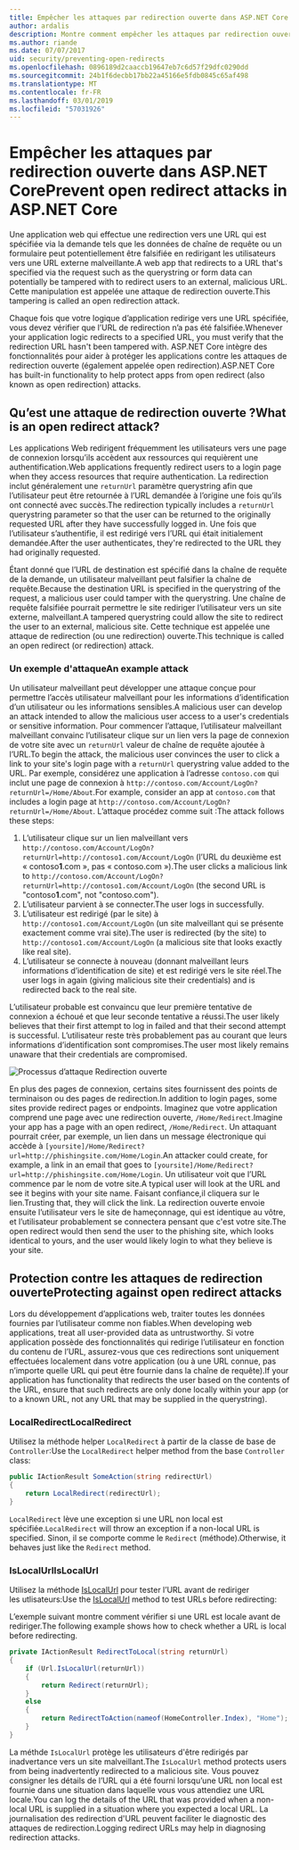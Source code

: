 ```yaml
---
title: Empêcher les attaques par redirection ouverte dans ASP.NET Core
author: ardalis
description: Montre comment empêcher les attaques par redirection ouverte par rapport à une application ASP.NET Core
ms.author: riande
ms.date: 07/07/2017
uid: security/preventing-open-redirects
ms.openlocfilehash: 0896189d2caaccb19647eb7c6d57f29dfc0290dd
ms.sourcegitcommit: 24b1f6decbb17bb22a45166e5fdb0845c65af498
ms.translationtype: MT
ms.contentlocale: fr-FR
ms.lasthandoff: 03/01/2019
ms.locfileid: "57031926"
---
```

# <a name="prevent-open-redirect-attacks-in-aspnet-core"></a><span data-ttu-id="95f1d-103">Empêcher les attaques par redirection ouverte dans ASP.NET Core</span><span class="sxs-lookup"><span data-stu-id="95f1d-103">Prevent open redirect attacks in ASP.NET Core</span></span>

<span data-ttu-id="95f1d-104">Une application web qui effectue une redirection vers une URL qui est spécifiée via la demande tels que les données de chaîne de requête ou un formulaire peut potentiellement être falsifiée en redirigant les utilisateurs vers une URL externe malveillante.</span><span class="sxs-lookup"><span data-stu-id="95f1d-104">A web app that redirects to a URL that's specified via the request such as the querystring or form data can potentially be tampered with to redirect users to an external, malicious URL.</span></span> <span data-ttu-id="95f1d-105">Cette manipulation est appelée une attaque de redirection ouverte.</span><span class="sxs-lookup"><span data-stu-id="95f1d-105">This tampering is called an open redirection attack.</span></span>

<span data-ttu-id="95f1d-106">Chaque fois que votre logique d’application redirige vers une URL spécifiée, vous devez vérifier que l’URL de redirection n’a pas été falsifiée.</span><span class="sxs-lookup"><span data-stu-id="95f1d-106">Whenever your application logic redirects to a specified URL, you must verify that the redirection URL hasn't been tampered with.</span></span> <span data-ttu-id="95f1d-107">ASP.NET Core intègre des fonctionnalités pour aider à protéger les applications contre les attaques de redirection ouverte (également appelée open redirection).</span><span class="sxs-lookup"><span data-stu-id="95f1d-107">ASP.NET Core has built-in functionality to help protect apps from open redirect (also known as open redirection) attacks.</span></span>

## <a name="what-is-an-open-redirect-attack"></a><span data-ttu-id="95f1d-108">Qu’est une attaque de redirection ouverte ?</span><span class="sxs-lookup"><span data-stu-id="95f1d-108">What is an open redirect attack?</span></span>

<span data-ttu-id="95f1d-109">Les applications Web redirigent fréquemment les utilisateurs vers une page de connexion lorsqu’ils accèdent aux ressources qui requièrent une authentification.</span><span class="sxs-lookup"><span data-stu-id="95f1d-109">Web applications frequently redirect users to a login page when they access resources that require authentication.</span></span> <span data-ttu-id="95f1d-110">La redirection inclut généralement une `returnUrl` paramètre querystring afin que l’utilisateur peut être retournée à l’URL demandée à l’origine une fois qu’ils ont connecté avec succès.</span><span class="sxs-lookup"><span data-stu-id="95f1d-110">The redirection typically includes a `returnUrl` querystring parameter so that the user can be returned to the originally requested URL after they have successfully logged in.</span></span> <span data-ttu-id="95f1d-111">Une fois que l’utilisateur s’authentifie, il est redirigé vers l’URL qui était initialement demandée.</span><span class="sxs-lookup"><span data-stu-id="95f1d-111">After the user authenticates, they're redirected to the URL they had originally requested.</span></span>

<span data-ttu-id="95f1d-112">Étant donné que l’URL de destination est spécifié dans la chaîne de requête de la demande, un utilisateur malveillant peut falsifier la chaîne de requête.</span><span class="sxs-lookup"><span data-stu-id="95f1d-112">Because the destination URL is specified in the querystring of the request, a malicious user could tamper with the querystring.</span></span> <span data-ttu-id="95f1d-113">Une chaîne de requête falsifiée pourrait permettre le site rediriger l’utilisateur vers un site externe, malveillant.</span><span class="sxs-lookup"><span data-stu-id="95f1d-113">A tampered querystring could allow the site to redirect the user to an external, malicious site.</span></span> <span data-ttu-id="95f1d-114">Cette technique est appelée une attaque de redirection (ou une redirection) ouverte.</span><span class="sxs-lookup"><span data-stu-id="95f1d-114">This technique is called an open redirect (or redirection) attack.</span></span>

### <a name="an-example-attack"></a><span data-ttu-id="95f1d-115">Un exemple d'attaque</span><span class="sxs-lookup"><span data-stu-id="95f1d-115">An example attack</span></span>

<span data-ttu-id="95f1d-116">Un utilisateur malveillant peut développer une attaque conçue pour permettre l’accès utilisateur malveillant pour les informations d’identification d’un utilisateur ou les informations sensibles.</span><span class="sxs-lookup"><span data-stu-id="95f1d-116">A malicious user can develop an attack intended to allow the malicious user access to a user's credentials or sensitive information.</span></span> <span data-ttu-id="95f1d-117">Pour commencer l’attaque, l’utilisateur malveillant malveillant convainc l’utilisateur clique sur un lien vers la page de connexion de votre site avec un `returnUrl` valeur de chaîne de requête ajoutée à l’URL.</span><span class="sxs-lookup"><span data-stu-id="95f1d-117">To begin the attack, the malicious user convinces the user to click a link to your site's login page with a `returnUrl` querystring value added to the URL.</span></span> <span data-ttu-id="95f1d-118">Par exemple, considérez une application à l’adresse `contoso.com` qui inclut une page de connexion à `http://contoso.com/Account/LogOn?returnUrl=/Home/About`.</span><span class="sxs-lookup"><span data-stu-id="95f1d-118">For example, consider an app at `contoso.com` that includes a login page at `http://contoso.com/Account/LogOn?returnUrl=/Home/About`.</span></span> <span data-ttu-id="95f1d-119">L’attaque procédez comme suit :</span><span class="sxs-lookup"><span data-stu-id="95f1d-119">The attack follows these steps:</span></span>

1. <span data-ttu-id="95f1d-120">L’utilisateur clique sur un lien malveillant vers `http://contoso.com/Account/LogOn?returnUrl=http://contoso1.com/Account/LogOn` (l’URL du deuxième est « contoso**1**.com », pas « contoso.com »).</span><span class="sxs-lookup"><span data-stu-id="95f1d-120">The user clicks a malicious link to `http://contoso.com/Account/LogOn?returnUrl=http://contoso1.com/Account/LogOn` (the second URL is "contoso**1**.com", not "contoso.com").</span></span>
2. <span data-ttu-id="95f1d-121">L’utilisateur parvient à se connecter.</span><span class="sxs-lookup"><span data-stu-id="95f1d-121">The user logs in successfully.</span></span>
3. <span data-ttu-id="95f1d-122">L’utilisateur est redirigé (par le site) à `http://contoso1.com/Account/LogOn` (un site malveillant qui se présente exactement comme vrai site).</span><span class="sxs-lookup"><span data-stu-id="95f1d-122">The user is redirected (by the site) to `http://contoso1.com/Account/LogOn` (a malicious site that looks exactly like real site).</span></span>
4. <span data-ttu-id="95f1d-123">L’utilisateur se connecte à nouveau (donnant malveillant leurs informations d’identification de site) et est redirigé vers le site réel.</span><span class="sxs-lookup"><span data-stu-id="95f1d-123">The user logs in again (giving malicious site their credentials) and is redirected back to the real site.</span></span>

<span data-ttu-id="95f1d-124">L’utilisateur probable est convaincu que leur première tentative de connexion a échoué et que leur seconde tentative a réussi.</span><span class="sxs-lookup"><span data-stu-id="95f1d-124">The user likely believes that their first attempt to log in failed and that their second attempt is successful.</span></span> <span data-ttu-id="95f1d-125">L’utilisateur reste très probablement pas au courant que leurs informations d’identification sont compromises.</span><span class="sxs-lookup"><span data-stu-id="95f1d-125">The user most likely remains unaware that their credentials are compromised.</span></span>

![Processus d’attaque Redirection ouverte](preventing-open-redirects/_static/open-redirection-attack-process.png)

<span data-ttu-id="95f1d-127">En plus des pages de connexion, certains sites fournissent des points de terminaison ou des pages de redirection.</span><span class="sxs-lookup"><span data-stu-id="95f1d-127">In addition to login pages, some sites provide redirect pages or endpoints.</span></span> <span data-ttu-id="95f1d-128">Imaginez que votre application comprend une page avec une redirection ouverte, `/Home/Redirect`.</span><span class="sxs-lookup"><span data-stu-id="95f1d-128">Imagine your app has a page with an open redirect, `/Home/Redirect`.</span></span> <span data-ttu-id="95f1d-129">Un attaquant pourrait créer, par exemple, un lien dans un message électronique qui accède à `[yoursite]/Home/Redirect?url=http://phishingsite.com/Home/Login`.</span><span class="sxs-lookup"><span data-stu-id="95f1d-129">An attacker could create, for example, a link in an email that goes to `[yoursite]/Home/Redirect?url=http://phishingsite.com/Home/Login`.</span></span> <span data-ttu-id="95f1d-130">Un utilisateur voit que l’URL commence par le nom de votre site.</span><span class="sxs-lookup"><span data-stu-id="95f1d-130">A typical user will look at the URL and see it begins with your site name.</span></span> <span data-ttu-id="95f1d-131">Faisant confiance,il cliquera sur le lien.</span><span class="sxs-lookup"><span data-stu-id="95f1d-131">Trusting that, they will click the link.</span></span> <span data-ttu-id="95f1d-132">La redirection ouverte envoie ensuite l’utilisateur vers le site de hameçonnage, qui est identique au vôtre, et l’utilisateur probablement se connectera pensant que c'est votre site.</span><span class="sxs-lookup"><span data-stu-id="95f1d-132">The open redirect would then send the user to the phishing site, which looks identical to yours, and the user would likely login to what they believe is your site.</span></span>

## <a name="protecting-against-open-redirect-attacks"></a><span data-ttu-id="95f1d-133">Protection contre les attaques de redirection ouverte</span><span class="sxs-lookup"><span data-stu-id="95f1d-133">Protecting against open redirect attacks</span></span>

<span data-ttu-id="95f1d-134">Lors du développement d’applications web, traiter toutes les données fournies par l’utilisateur comme non fiables.</span><span class="sxs-lookup"><span data-stu-id="95f1d-134">When developing web applications, treat all user-provided data as untrustworthy.</span></span> <span data-ttu-id="95f1d-135">Si votre application possède des fonctionnalités qui redirige l’utilisateur en fonction du contenu de l’URL, assurez-vous que ces redirections sont uniquement effectuées localement dans votre application (ou à une URL connue, pas n’importe quelle URL qui peut être fournie dans la chaîne de requête).</span><span class="sxs-lookup"><span data-stu-id="95f1d-135">If your application has functionality that redirects the user based on the contents of the URL,  ensure that such redirects are only done locally within your app (or to a known URL, not any URL that may be supplied in the querystring).</span></span>

### <a name="localredirect"></a><span data-ttu-id="95f1d-136">LocalRedirect</span><span class="sxs-lookup"><span data-stu-id="95f1d-136">LocalRedirect</span></span>

<span data-ttu-id="95f1d-137">Utilisez la méthode helper `LocalRedirect` à partir de la classe de base de `Controller`:</span><span class="sxs-lookup"><span data-stu-id="95f1d-137">Use the `LocalRedirect` helper method from the base `Controller` class:</span></span>

```csharp
public IActionResult SomeAction(string redirectUrl)
{
    return LocalRedirect(redirectUrl);
}
```

<span data-ttu-id="95f1d-138">`LocalRedirect` lève une exception si une URL non local est spécifiée.</span><span class="sxs-lookup"><span data-stu-id="95f1d-138">`LocalRedirect` will throw an exception if a non-local URL is specified.</span></span> <span data-ttu-id="95f1d-139">Sinon, il se comporte comme le `Redirect` (méthode).</span><span class="sxs-lookup"><span data-stu-id="95f1d-139">Otherwise, it behaves just like the `Redirect` method.</span></span>

### <a name="islocalurl"></a><span data-ttu-id="95f1d-140">IsLocalUrl</span><span class="sxs-lookup"><span data-stu-id="95f1d-140">IsLocalUrl</span></span>

<span data-ttu-id="95f1d-141">Utilisez la méthode [IsLocalUrl](/dotnet/api/Microsoft.AspNetCore.Mvc.IUrlHelper?view=aspnetcore-2.0#Microsoft_AspNetCore_Mvc_IUrlHelper_IsLocalUrl_System_String_) pour tester l’URL avant de rediriger les utlisateurs:</span><span class="sxs-lookup"><span data-stu-id="95f1d-141">Use the [IsLocalUrl](/dotnet/api/Microsoft.AspNetCore.Mvc.IUrlHelper?view=aspnetcore-2.0#Microsoft_AspNetCore_Mvc_IUrlHelper_IsLocalUrl_System_String_) method to test URLs before redirecting:</span></span>

<span data-ttu-id="95f1d-142">L’exemple suivant montre comment vérifier si une URL est locale avant de rediriger.</span><span class="sxs-lookup"><span data-stu-id="95f1d-142">The following example shows how to check whether a URL is local before redirecting.</span></span>

```csharp
private IActionResult RedirectToLocal(string returnUrl)
{
    if (Url.IsLocalUrl(returnUrl))
    {
        return Redirect(returnUrl);
    }
    else
    {
        return RedirectToAction(nameof(HomeController.Index), "Home");
    }
}
```

<span data-ttu-id="95f1d-143">La méthde `IsLocalUrl` protège les utilisateurs d'être redirigés par inadvertance vers un site malveillant.</span><span class="sxs-lookup"><span data-stu-id="95f1d-143">The `IsLocalUrl` method protects users from being inadvertently redirected to a malicious site.</span></span> <span data-ttu-id="95f1d-144">Vous pouvez consigner les détails de l’URL qui a été fourni lorsqu’une URL non local est fournie dans une situation dans laquelle vous vous attendiez une URL locale.</span><span class="sxs-lookup"><span data-stu-id="95f1d-144">You can log the details of the URL that was provided when a non-local URL is supplied in a situation where you expected a local URL.</span></span> <span data-ttu-id="95f1d-145">La journalisation des redirection d'URL peuvent faciliter le diagnostic des attaques de redirection.</span><span class="sxs-lookup"><span data-stu-id="95f1d-145">Logging redirect URLs may help in diagnosing redirection attacks.</span></span>
